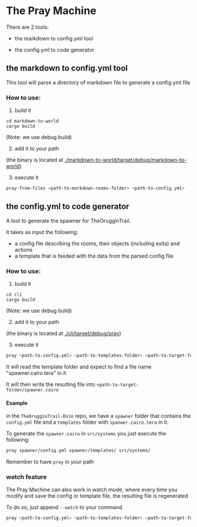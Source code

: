# The Pray Machine

There are 2 tools:

- the markdown to config.yml tool

- the config.yml to code generator

## the markdown to config.yml tool

This tool will parse a directory of markdown file to generate a config.yml file

### How to use:

1. build it

```
cd markdown-to-world
cargo build
```

(Note: we use debug build)

2. add it to your path

(the binary is located at [./markdown-to-world/target/debug/markdown-to-world](./markdown-to-world/target/debug/markdown-to-world))

3. execute it

```sh
pray-from-files <path-to-markdown-rooms-folder> <path-to-config.yml>
```

## the config.yml to code generator

A tool to generate the spawner for TheOrugginTrail.

it takes as input the following:

- a config file describing the rooms, their objects (including exits) and actions
- a template that is feeded with the data from the parsed config file

### How to use:

1. build it

```
cd cli
cargo build
```

(Note: we use debug build)

2. add it to your path

(the binary is located at [./cli/target/debug/pray](./cli/target/debug/pray))

3. execute it

```sh
pray <path-to-config.yml> <path-to-templates-folder> <path-to-target-folder>
```

It will read the template folder and expect to find a file name "spawner.cairo.tera" in it

It will then write the resulting file into `<path-to-target-folde>/spawner.cairo`

#### Example

in the `TheOrugginTrail-DoJo` repo, we have a `spawner` folder that contains the `config.yml` file and a `templates` folder with `spanwer.cairo.tera` in it.

To generate the `spawner.cairo` in `src/systems` you just execute the following:

```sh
pray spawner/config.yml spawner/templates/ src/systems/
```

Remember to have `pray` in your path

### watch feature

The Pray Machine can also work in watch mode, where every time you modify and save the config or template file, the resulting file is regenerated

To do so, just append `--watch` to your command

```sh
pray <path-to-config.yml> <path-to-templates-folder> <path-to-target-folder> --watch
```
